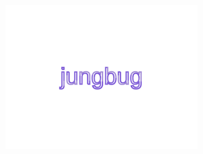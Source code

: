 <div align="center">
  <a href="https://jungbug.netlify.app/">
    <img src="https://raw.githubusercontent.com/jungbug/jungbug-svg/master/jungbug/jungbug.svg">
  </a> 
</div>
